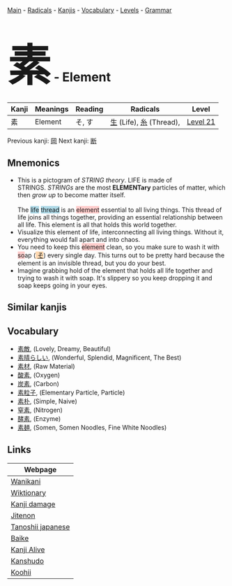 <style> bigfont {font-size: 100px}</style>
[Main](../index.md) -
[Radicals](../radicals.md) -
[Kanjis](../kanjis.md) -
[Vocabulary](../vocabulary.md) -
[Levels](../levels.md) -
[Grammar](../grammar.md)
# <bigfont> 素</bigfont> - Element 

| Kanji | Meanings | Reading | Radicals | Level |
| --- | --- | --- | --- | --- |
| 素 | Element | そ, す | [生](../radicals/生.md) (Life), [糸](../radicals/糸.md) (Thread),  | [Level 21](../levels/wk_level21.md) |

Previous kanji: [岡](岡.md) Next kanji: [断](断.md) 

## Mnemonics
 * This is a pictogram of&nbsp;<em>STRING theory</em>. LIFE is made of STRINGS.&nbsp;<em>STRINGs</em>&nbsp;are the most<strong>&nbsp;ELEMENTary</strong>&nbsp;particles of matter, which then&nbsp;<em>grow up</em>&nbsp;to become matter itself.<br><br>The <span style="background-color:#ADD8E6"> life</span> <span style="background-color:#ADD8E6"> thread</span> is an <span style="background-color:#ffcccb"> element</span> essential to all living things. This thread of life joins all things together, providing an essential relationship between all life. This element is all that holds this world together.
* Visualize this element of life, interconnecting all living things. Without it, everything would fall apart and into chaos.
* You need to keep this <span style="background-color:#ffcccb"> element</span> clean, so you make sure to wash it with <span style="background-color:#ffcccb"> so</span>ap (<span style="background-color:#fed8b1"> [そ](https://jisho.org/search/そ)</span>) every single day. This turns out to be pretty hard because the element is an invisible thread, but you do your best.
* Imagine grabbing hold of the element that holds all life together and trying to wash it with soap. It's slippery so you keep dropping it and soap keeps going in your eyes.


## Similar kanjis
 


## Vocabulary
 * [素敵](../vocabulary/素.md), (Lovely, Dreamy, Beautiful)
* [素晴らしい](../vocabulary/素.md), (Wonderful, Splendid, Magnificent, The Best)
* [素材](../vocabulary/素.md), (Raw Material)
* [酸素](../vocabulary/素.md), (Oxygen)
* [炭素](../vocabulary/素.md), (Carbon)
* [素粒子](../vocabulary/素.md), (Elementary Particle, Particle)
* [素朴](../vocabulary/素.md), (Simple, Naive)
* [窒素](../vocabulary/素.md), (Nitrogen)
* [酵素](../vocabulary/素.md), (Enzyme)
* [素麺](../vocabulary/素.md), (Somen, Somen Noodles, Fine White Noodles)



## Links 

| Webpage |
| --- |
| [Wanikani          ](https://www.wanikani.com/kanji/素) |
| [Wiktionary        ](https://en.wiktionary.org/wiki/素) |
| [Kanji damage      ](http://www.kanjidamage.com/kanji/search?utf8=✓&q=素) |
| [Jitenon           ](https://jitenon.com/kanji/素) |
| [Tanoshii japanese ](https://www.tanoshiijapanese.com/dictionary/kanji.cfm?k=素) |
| [Baike             ](https://baike.baidu.com/item/素) |
| [Kanji Alive       ](https://app.kanjialive.com/素) |
| [Kanshudo          ](https://www.kanshudo.com/searchmn?q=素) |
| [Koohii            ](https://kanji.koohii.com/study/kanji/素) |

